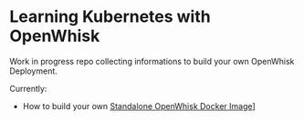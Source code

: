 # Learning Kubernetes with OpenWhisk

Work in progress repo collecting informations to build your own OpenWhisk Deployment.

Currently:

- How to build your own [Standalone OpenWhisk Docker Image](opewhisk-docker-imager)]

